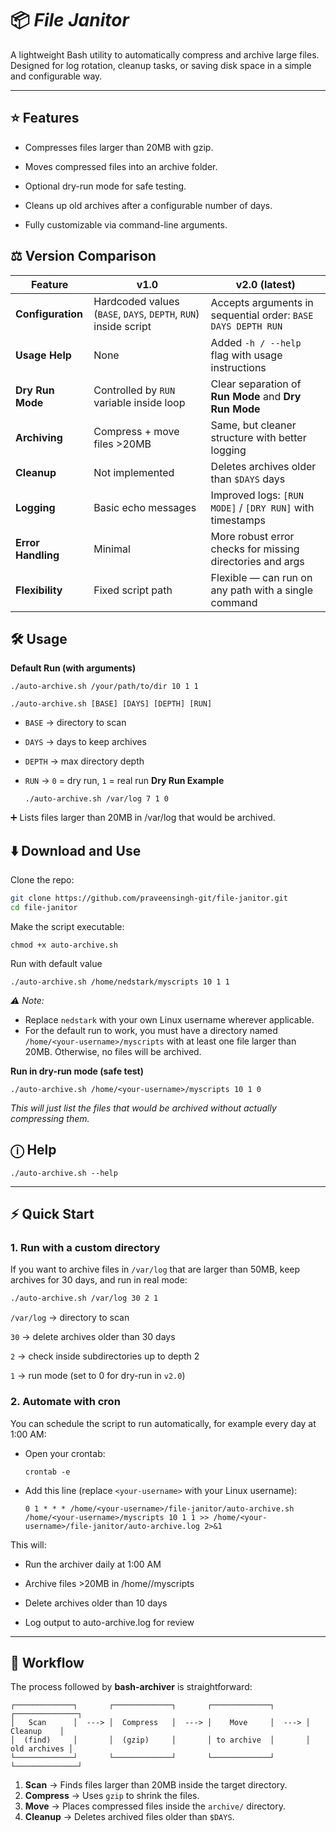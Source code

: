 # 📦 _File Janitor_

A lightweight Bash utility to automatically compress and archive large files.
Designed for log rotation, cleanup tasks, or saving disk space in a simple and configurable way.

---

## ⭐ Features
+ Compresses files larger than 20MB with gzip.

+ Moves compressed files into an archive folder.

+ Optional dry-run mode for safe testing.

+ Cleans up old archives after a configurable number of days.

+ Fully customizable via command-line arguments.

## ⚖️ Version Comparison 

| Feature            | **v1.0**                                        | **v2.0 (latest)**                                               |
|--------------------|-------------------------------------------------|-----------------------------------------------------------------|
| **Configuration**  | Hardcoded values (`BASE`, `DAYS`, `DEPTH`, `RUN`) inside script | Accepts arguments in sequential order: `BASE DAYS DEPTH RUN` |
| **Usage Help**     | None                                            | Added `-h / --help` flag with usage instructions                |
| **Dry Run Mode**   | Controlled by `RUN` variable inside loop        | Clear separation of **Run Mode** and **Dry Run Mode**           |
| **Archiving**      | Compress + move files >20MB                     | Same, but cleaner structure with better logging                 |
| **Cleanup**        | Not implemented                                 | Deletes archives older than `$DAYS` days                        |
| **Logging**        | Basic echo messages                             | Improved logs: `[RUN MODE]` / `[DRY RUN]` with timestamps       |
| **Error Handling** | Minimal                                         | More robust error checks for missing directories and args       |
| **Flexibility**    | Fixed script path                               | Flexible — can run on any path with a single command            |

## 🛠️ Usage
 **Default Run (with arguments)**

```
./auto-archive.sh /your/path/to/dir 10 1 1
```
 `./auto-archive.sh [BASE] [DAYS] [DEPTH] [RUN]`
- `BASE` → directory to scan

- `DAYS` → days to keep archives

- `DEPTH` → max directory depth

- `RUN` → `0` = dry run, `1` = real run 
**Dry Run Example**
  ```
  ./auto-archive.sh /var/log 7 1 0
  ```
➕ Lists files larger than 20MB in /var/log that would be archived.

## ⬇️ Download and Use

Clone the repo:
```bash
git clone https://github.com/praveensingh-git/file-janitor.git
cd file-janitor
```

Make the script executable:
```
chmod +x auto-archive.sh
```
Run with default value
```
./auto-archive.sh /home/nedstark/myscripts 10 1 1
```
*⚠️ Note:*
+ Replace `nedstark` with your own Linux username wherever applicable.
+ For the default run to work, you must have a directory named
`/home/<your-username>/myscripts` with at least one file larger than 20MB.
Otherwise, no files will be archived.

**Run in dry-run mode (safe test)**
```
./auto-archive.sh /home/<your-username>/myscripts 10 1 0
```
*This will just list the files that would be archived without actually compressing them.*

## ⓘ Help
```
./auto-archive.sh --help
```

---

## ⚡ Quick Start

### 1. Run with a custom directory
 
If you want to archive files in `/var/log` that are larger than 50MB, keep archives for 30 days, and run in real mode:
```bash
./auto-archive.sh /var/log 30 2 1
```
`/var/log` → directory to scan

`30` → delete archives older than 30 days

`2` → check inside subdirectories up to depth 2

`1` → run mode (set to 0 for dry-run in `v2.0`)

### 2. Automate with cron
You can schedule the script to run automatically, for example every day at 1:00 AM:
+ Open your crontab:
  ```
  crontab -e
  ```
+ Add this line (replace `<your-username>` with your Linux username):
  ```
  0 1 * * * /home/<your-username>/file-janitor/auto-archive.sh /home/<your-username>/myscripts 10 1 1 >> /home/<your-username>/file-janitor/auto-archive.log 2>&1
  ```
This will:
  + Run the archiver daily at 1:00 AM

  + Archive files >20MB in /home/<your-username>/myscripts

  + Delete archives older than 10 days

  + Log output to auto-archive.log for review

---

## 🔄 Workflow

The process followed by **bash-archiver** is straightforward:
```
┌─────────────┐       ┌─────────────┐       ┌─────────────┐       ┌──────────────┐  
│   Scan      │  ---> │  Compress   │  ---> │    Move     │  ---> │   Cleanup    │  
│  (find)     │       │  (gzip)     │       │ to archive  │       │ old archives │  
└─────────────┘       └─────────────┘       └─────────────┘       └──────────────┘  
```
1. **Scan** → Finds files larger than 20MB inside the target directory.  
2. **Compress** → Uses `gzip` to shrink the files.  
3. **Move** → Places compressed files inside the `archive/` directory.  
4. **Cleanup** → Deletes archived files older than `$DAYS`.  
